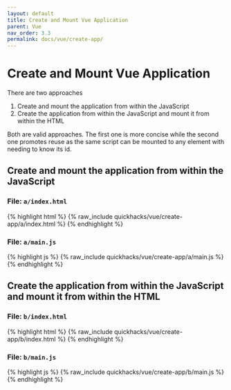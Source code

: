 ```yaml
---
layout: default
title: Create and Mount Vue Application
parent: Vue
nav_order: 3.3
permalink: docs/vue/create-app/
---
```


# Create and Mount Vue Application

There are two approaches

1. Create and mount the application from within the JavaScript
1. Create the application from within the JavaScript and mount it from within the HTML

Both are valid approaches. The first one is more concise while the second one promotes reuse as the same script can be
mounted to any element with needing to know its id.

## Create and mount the application from within the JavaScript

### File: `a/index.html`

{% highlight html %}
{% raw_include quickhacks/vue/create-app/a/index.html %}
{% endhighlight %}

### File: `a/main.js`

{% highlight js %}
{% raw_include quickhacks/vue/create-app/a/main.js %}
{% endhighlight %}

## Create the application from within the JavaScript and mount it from within the HTML

### File: `b/index.html`

{% highlight html %}
{% raw_include quickhacks/vue/create-app/b/index.html %}
{% endhighlight %}

### File: `b/main.js`

{% highlight js %}
{% raw_include quickhacks/vue/create-app/b/main.js %}
{% endhighlight %}
